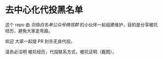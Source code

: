 # 去中心化代投黑名单

这个 repo 由 _剑指白名单公众号微信群_ 的小伙伴一起组建维护，目的是分享被坑经历，避免大家走弯路。

欢迎 大家一起提 PR 封杀无良代投。

请务必注明 被坑经历，代投联系方式，被坑证明（截图）。
